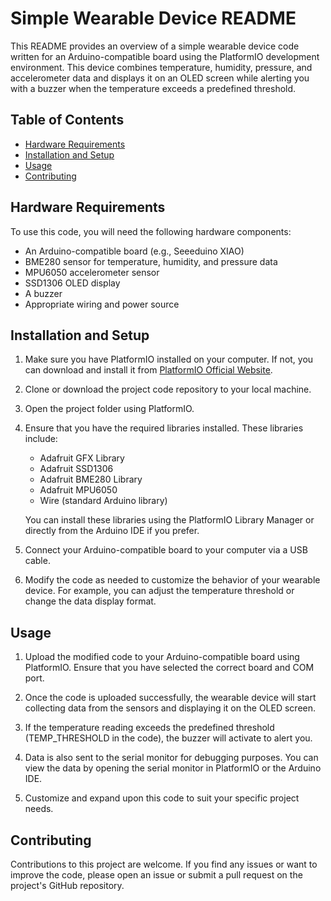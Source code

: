 # Simple Wearable Device README

This README provides an overview of a simple wearable device code written for an Arduino-compatible board using the PlatformIO development environment. This device combines temperature, humidity, pressure, and accelerometer data and displays it on an OLED screen while alerting you with a buzzer when the temperature exceeds a predefined threshold.

## Table of Contents

- [Hardware Requirements](#hardware-requirements)
- [Installation and Setup](#installation-and-setup)
- [Usage](#usage)
- [Contributing](#contributing)

## Hardware Requirements

To use this code, you will need the following hardware components:

- An Arduino-compatible board (e.g., Seeeduino XIAO)
- BME280 sensor for temperature, humidity, and pressure data
- MPU6050 accelerometer sensor
- SSD1306 OLED display
- A buzzer
- Appropriate wiring and power source

## Installation and Setup

1. Make sure you have PlatformIO installed on your computer. If not, you can download and install it from [PlatformIO Official Website](https://platformio.org/).

2. Clone or download the project code repository to your local machine.

3. Open the project folder using PlatformIO.

4. Ensure that you have the required libraries installed. These libraries include:
   - Adafruit GFX Library
   - Adafruit SSD1306
   - Adafruit BME280 Library
   - Adafruit MPU6050
   - Wire (standard Arduino library)

   You can install these libraries using the PlatformIO Library Manager or directly from the Arduino IDE if you prefer.

5. Connect your Arduino-compatible board to your computer via a USB cable.

6. Modify the code as needed to customize the behavior of your wearable device. For example, you can adjust the temperature threshold or change the data display format.

## Usage

1. Upload the modified code to your Arduino-compatible board using PlatformIO. Ensure that you have selected the correct board and COM port.

2. Once the code is uploaded successfully, the wearable device will start collecting data from the sensors and displaying it on the OLED screen.

3. If the temperature reading exceeds the predefined threshold (TEMP_THRESHOLD in the code), the buzzer will activate to alert you.

4. Data is also sent to the serial monitor for debugging purposes. You can view the data by opening the serial monitor in PlatformIO or the Arduino IDE.

5. Customize and expand upon this code to suit your specific project needs.

## Contributing

Contributions to this project are welcome. If you find any issues or want to improve the code, please open an issue or submit a pull request on the project's GitHub repository.


